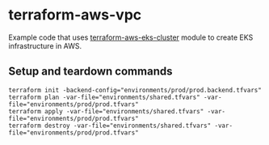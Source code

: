 # terraform-aws-vpc

Example code that uses [terraform-aws-eks-cluster](https://github.com/cloudposse/terraform-aws-eks-cluster) module to create EKS infrastructure in AWS.

## Setup and teardown commands

```
terraform init -backend-config="environments/prod/prod.backend.tfvars"
terraform plan -var-file="environments/shared.tfvars" -var-file="environments/prod/prod.tfvars"
terraform apply -var-file="environments/shared.tfvars" -var-file="environments/prod/prod.tfvars"
terraform destroy -var-file="environments/shared.tfvars" -var-file="environments/prod/prod.tfvars"
```
